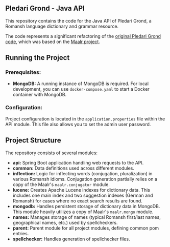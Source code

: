 ## Pledari Grond - Java API

This repository contains the code for the Java API of Pledari Grond, a Romansh language dictionary and grammar resource.

The code represents a significant refactoring of the [original Pledari Grond code](https://github.com/plattafurma-libra/pledari-grond/tree/surmiran), which was based on the [Maalr project](https://spinfo.phil-fak.uni-koeln.de/forschung/abgeschlossene-forschungsprojekte/maalr-a-modern-approach-to-aggregate-lexical-resources).

## Running the Project

### Prerequisites:

* **MongoDB:** A running instance of MongoDB is required. For local development, you can use `docker-compose.yaml` to start a Docker container with MongoDB.

### Configuration:

Project configuration is located in the `application.properties` file within the API module. This file also allows you to set the admin user password.


## Project Structure

The repository consists of several modules:

* **api:** Spring Boot application handling web requests to the API.
* **common:** Data definitions used across different modules.
* **inflection:** Logic for inflecting words (conjugation, pluralization) in various Romansh idioms. Conjugation generation partially relies on a copy of the Maalr's `maalr.conjugator` module.
* **lucene:** Creates Apache Lucene indexes for dictionary data. This includes one main index and two suggestion indexes (German and Romansh) for cases where no exact search results are found.
* **mongodb:** Handles persistent storage of dictionary data in MongoDB. This module heavily utilizes a copy of Maalr's `maalr.mongo` module.
* **names:** Manages storage of names (typical Romansh first/last names, geographical names, etc.) used by spellcheckers.
* **parent:** Parent module for all project modules, defining common pom entries.
* **spellchecker:** Handles generation of spellchecker files.
